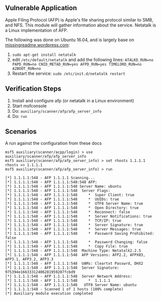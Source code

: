## Vulnerable Application

Apple Filing Protocol (AFP) is Apple's file sharing protocol similar to SMB, and NFS.  This module will gather information about the service.
Netatalk is a Linux implementation of AFP.

The following was done on Ubuntu 16.04, and is largely base on [missingreadme.wordpress.com](https://missingreadme.wordpress.com/2010/05/08/how-to-set-up-afp-filesharing-on-ubuntu/):
  
  1. `sudo apt-get install netatalk`
  2. edit `/etc/default/netatalk` and add the following lines:
    ```
    ATALKD_RUN=no
    PAPD_RUN=no
    CNID_METAD_RUN=yes
    AFPD_RUN=yes
    TIMELORD_RUN=no
    A2BOOT_RUN=no
    ```
  3. Restart the service: `sudo /etc/init.d/netatalk restart`

## Verification Steps

  1. Install and configure afp (or netatalk in a Linux environment)
  2. Start msfconsole
  3. Do: `auxiliary/scanner/afp/afp_server_info`
  4. Do: `run`

## Scenarios

  A run against the configuration from these docs

  ```
  msf5 auxiliary(scanner/acpp/login) > use auxiliary/scanner/afp/afp_server_info 
  msf5 auxiliary(scanner/afp/afp_server_info) > set rhosts 1.1.1.1
  rhosts => 1.1.1.1
  msf5 auxiliary(scanner/afp/afp_server_info) > run
  
  [*] 1.1.1.1:548 - AFP 1.1.1.1 Scanning...
  [*] 1.1.1.1:548 - AFP 1.1.1.1:548:548 AFP:
  [*] 1.1.1.1:548 - AFP 1.1.1.1:548 Server Name: ubuntu 
  [*] 1.1.1.1:548 - AFP 1.1.1.1:548  Server Flags: 
  [*] 1.1.1.1:548 - AFP 1.1.1.1:548     *  Super Client: true 
  [*] 1.1.1.1:548 - AFP 1.1.1.1:548     *  UUIDs: true 
  [*] 1.1.1.1:548 - AFP 1.1.1.1:548     *  UTF8 Server Name: true 
  [*] 1.1.1.1:548 - AFP 1.1.1.1:548     *  Open Directory: true 
  [*] 1.1.1.1:548 - AFP 1.1.1.1:548     *  Reconnect: false 
  [*] 1.1.1.1:548 - AFP 1.1.1.1:548     *  Server Notifications: true 
  [*] 1.1.1.1:548 - AFP 1.1.1.1:548     *  TCP/IP: true 
  [*] 1.1.1.1:548 - AFP 1.1.1.1:548     *  Server Signature: true 
  [*] 1.1.1.1:548 - AFP 1.1.1.1:548     *  Server Messages: true 
  [*] 1.1.1.1:548 - AFP 1.1.1.1:548     *  Password Saving Prohibited: false 
  [*] 1.1.1.1:548 - AFP 1.1.1.1:548     *  Password Changing: false 
  [*] 1.1.1.1:548 - AFP 1.1.1.1:548     *  Copy File: true 
  [*] 1.1.1.1:548 - AFP 1.1.1.1:548  Machine Type: Netatalk2.2.5 
  [*] 1.1.1.1:548 - AFP 1.1.1.1:548  AFP Versions: AFP2.2, AFPX03, AFP3.1, AFP3.2, AFP3.3 
  [*] 1.1.1.1:548 - AFP 1.1.1.1:548  UAMs: Cleartxt Passwrd, DHX2
  [*] 1.1.1.1:548 - AFP 1.1.1.1:548  Server Signature: 975394e16633312406281959287fcbd9
  [*] 1.1.1.1:548 - AFP 1.1.1.1:548  Server Network Address: 
  [*] 1.1.1.1:548 - AFP 1.1.1.1:548     *  1.1.1.1 
  [*] 1.1.1.1:548 - AFP 1.1.1.1:548   UTF8 Server Name: ubuntu
  [*] 1.1.1.1:548 - Scanned 1 of 1 hosts (100% complete)
  [*] Auxiliary module execution completed
  ```
